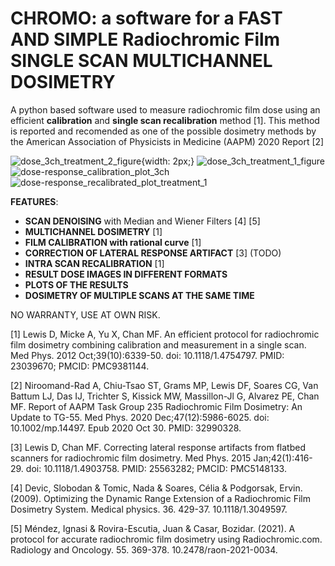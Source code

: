 # CHROMO: a software for a FAST AND SIMPLE Radiochromic Film SINGLE SCAN MULTICHANNEL DOSIMETRY

A python based software used to measure radiochromic film dose using an efficient **calibration** and **single scan recalibration** method [1]. This method is reported and recomended as one of the possible dosimetry methods by the American Association of Physicists in Medicine (AAPM) 2020 Report [2]

![dose_3ch_treatment_2_figure](https://user-images.githubusercontent.com/37676343/190626086-d4be6463-c8da-4c30-b5a4-cdbf007e2b81.png){width: 2px;}
![dose_3ch_treatment_1_figure](https://user-images.githubusercontent.com/37676343/190626423-846be746-c353-45a9-86cb-7cedfd05f95c.png)
![dose-response_calibration_plot_3ch](https://user-images.githubusercontent.com/37676343/190626659-9b7e6daa-48ad-4418-8d07-52ad18122762.png)
![dose-response_recalibrated_plot_treatment_1](https://user-images.githubusercontent.com/37676343/190626267-4b32af33-a64d-43ae-973a-4f6b99b768bf.png)

**FEATURES**:

- **SCAN DENOISING** with Median and Wiener Filters [4] [5]
- **MULTICHANNEL DOSIMETRY** [1] 
- **FILM CALIBRATION with rational curve** [1] 
- **CORRECTION OF LATERAL RESPONSE ARTIFACT** [3] (TODO)
- **INTRA SCAN RECALIBRATION** [1]
- **RESULT DOSE IMAGES IN DIFFERENT FORMATS**
- **PLOTS OF THE RESULTS**
- **DOSIMETRY OF MULTIPLE SCANS AT THE SAME TIME**

NO WARRANTY, USE AT OWN RISK.

[1] Lewis D, Micke A, Yu X, Chan MF. An efficient protocol for radiochromic film dosimetry combining calibration and measurement in a single scan. Med Phys. 2012 Oct;39(10):6339-50. doi: 10.1118/1.4754797. PMID: 23039670; PMCID: PMC9381144.

[2] Niroomand-Rad A, Chiu-Tsao ST, Grams MP, Lewis DF, Soares CG, Van Battum LJ, Das IJ, Trichter S, Kissick MW, Massillon-Jl G, Alvarez PE, Chan MF. Report of AAPM Task Group 235 Radiochromic Film Dosimetry: An Update to TG-55. Med Phys. 2020 Dec;47(12):5986-6025. doi: 10.1002/mp.14497. Epub 2020 Oct 30. PMID: 32990328.

[3] Lewis D, Chan MF. Correcting lateral response artifacts from flatbed scanners for radiochromic film dosimetry. Med Phys. 2015 Jan;42(1):416-29. doi: 10.1118/1.4903758. PMID: 25563282; PMCID: PMC5148133.

[4] Devic, Slobodan & Tomic, Nada & Soares, Célia & Podgorsak, Ervin. (2009). Optimizing the Dynamic Range Extension of a Radiochromic Film Dosimetry System. Medical physics. 36. 429-37. 10.1118/1.3049597. 

[5] Méndez, Ignasi & Rovira-Escutia, Juan & Casar, Bozidar. (2021). A protocol for accurate radiochromic film dosimetry using Radiochromic.com. Radiology and Oncology. 55. 369-378. 10.2478/raon-2021-0034. 

